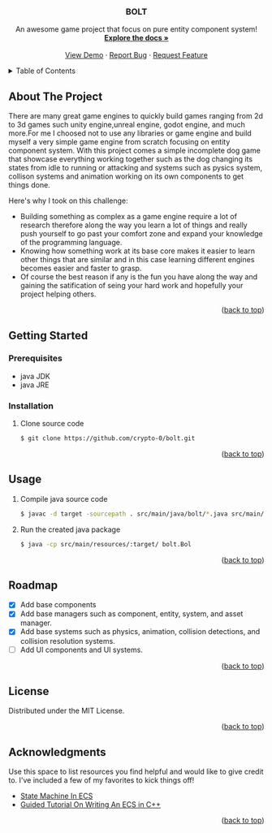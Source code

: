 <a name="readme-top"></a>
<!-- PROJECT LOGO -->
<br />
<div align="center">

  <h3 align="center">BOLT</h3>

  <p align="center">
    An awesome game project that focus on pure entity component system!
    <br />
    <a href="https://github.com/othneildrew/Best-README-Template"><strong>Explore the docs »</strong></a>
    <br />
    <br />
    <a href="https://github.com/crypto-0/bolt">View Demo</a>
    ·
    <a href="https://github.com/crypto-0/bolt/issues">Report Bug</a>
    ·
    <a href="https://github.com/crypto-0/bolt/pulls">Request Feature</a>
  </p>
</div>



<!-- TABLE OF CONTENTS -->
<details>
  <summary>Table of Contents</summary>
  <ol>
    <li>
      <a href="#about-the-project">About The Project</a>
    </li>
    <li>
      <a href="#getting-started">Getting Started</a>
      <ul>
        <li><a href="#prerequisites">Prerequisites</a></li>
        <li><a href="#installation">Installation</a></li>
      </ul>
    </li>
    <li><a href="#usage">Usage</a></li>
    <li><a href="#roadmap">Roadmap</a></li>
    <li><a href="#license">License</a></li>
    <li><a href="#acknowledgments">Acknowledgments</a></li>
  </ol>
</details>



<!-- ABOUT THE PROJECT -->
## About The Project


There are many great game engines to quickly build games ranging from 2d to 3d games such unity engine,unreal engine, godot engine, and much more.For me I choosed not to use any libraries or game engine and build myself a very simple game engine from scratch focusing on entity component system. With this project comes a simple incomplete dog game that showcase everything working together such as the dog changing its states from idle to running or attacking and systems such as pysics system, collison systems and animation working on its own components to get things done.

Here's why I took on this challenge:
* Building something as complex as a game engine require a lot of research therefore along the way you learn a lot of things and really push yourself to go past your comfort zone and expand your knowledge of the programming language.
* Knowing how something work at its base core makes it easier to learn other things that are similar and in this case learning different engines becomes easier and faster to grasp.
* Of course the best reason if any is the fun you have along the way and gaining the satification of seing your hard work and hopefully your project helping others.


<p align="right">(<a href="#readme-top">back to top</a>)</p>


<!-- GETTING STARTED -->
## Getting Started


### Prerequisites

* java JDK
* java JRE

### Installation
1. Clone source code 
    ```sh
    $ git clone https://github.com/crypto-0/bolt.git
    ```
<p align="right">(<a href="#readme-top">back to top</a>)</p>

<!-- USAGE EXAMPLES -->
## Usage

1. Compile java source code 
    ```sh
    $ javac -d target -sourcepath . src/main/java/bolt/*.java src/main/java/bolt/components/*.java src/main/java/bolt/sytems/*.java src/main/java/bolt/scenes/*.java  src/main/java/bolt/Bolt.java
    ```
2. Run the created java package
    ```sh
   $ java -cp src/main/resources/:target/ bolt.Bol
    ```
<p align="right">(<a href="#readme-top">back to top</a>)</p>

<!-- ROADMAP -->
## Roadmap

- [x] Add base components
- [x] Add base managers such as component, entity, system, and asset manager.
- [x] Add base systems such as physics, animation, collision detections, and collision resolution systems.
- [ ] Add UI components and UI systems.

<p align="right">(<a href="#readme-top">back to top</a>)</p>

<!-- LICENSE -->
## License

Distributed under the MIT License.

<p align="right">(<a href="#readme-top">back to top</a>)</p>


<!-- ACKNOWLEDGMENTS -->
## Acknowledgments

Use this space to list resources you find helpful and would like to give credit to. I've included a few of my favorites to kick things off!

* [State Machine In ECS](https://www.richardlord.net/blog/ecs/finite-state-machines-with-ash.html)
* [Guided Tutorial On Writing An ECS in C++](https://austinmorlan.com/posts/entity_component_system/)

<p align="right">(<a href="#readme-top">back to top</a>)</p>

